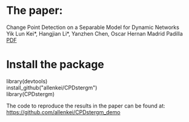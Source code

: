 # The paper:
Change Point Detection on a Separable Model for Dynamic Networks\
Yik Lun Kei\*, Hangjian Li\*, Yanzhen Chen, Oscar Hernan Madrid Padilla\
[PDF](https://arxiv.org/pdf/2303.17642.pdf)


# Install the package
library(devtools)\
install_github("allenkei/CPDstergm")\
library(CPDstergm)

The code to reproduce the results in the paper can be found at:
https://github.com/allenkei/CPDstergm_demo
